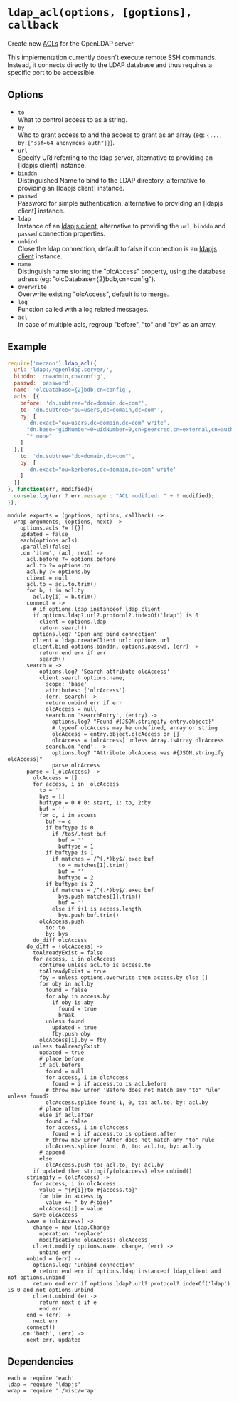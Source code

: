 
# `ldap_acl(options, [goptions], callback`

Create new [ACLs](acls) for the OpenLDAP server.   

This implementation currently doesn't execute remote SSH commands. Instead, it
connects directly to the LDAP database and thus requires a specific port to be
accessible.   

## Options

*   `to`   
    What to control access to as a string.   
*   `by`   
    Who to grant access to and the access to grant as an array
    (eg: `{..., by:["ssf=64 anonymous auth"]}`).   
*   `url`   
    Specify URI referring to the ldap server, alternative to providing an
    [ldapjs client] instance.   
*   `binddn`   
    Distinguished Name to bind to the LDAP directory, alternative to providing
    an [ldapjs client] instance.   
*   `passwd`   
    Password for simple authentication, alternative to providing an
    [ldapjs client] instance.   
*   `ldap`   
    Instance of an [ldapjs client][ldapclt], alternative to providing the `url`,
    `binddn` and `passwd` connection properties.   
*   `unbind`   
    Close the ldap connection, default to false if connection is an
    [ldapjs client][ldapclt] instance.   
*   `name`   
    Distinguish name storing the "olcAccess" property, using the database adress
    (eg: "olcDatabase={2}bdb,cn=config").   
*   `overwrite`   
    Overwrite existing "olcAccess", default is to merge.   
*   `log`   
    Function called with a log related messages.   
*   `acl`   
    In case of multiple acls, regroup "before", "to" and "by" as an array.   

## Example

```js
require('mecano').ldap_acl({
  url: 'ldap://openldap.server/',
  binddn: 'cn=admin,cn=config',
  passwd: 'password',
  name: 'olcDatabase={2}bdb,cn=config',
  acls: [{
    before: 'dn.subtree="dc=domain,dc=com"',
    to: 'dn.subtree="ou=users,dc=domain,dc=com"',
    by: [
      'dn.exact="ou=users,dc=domain,dc=com" write',
      "dn.base='gidNumber=0+uidNumber=0,cn=peercred,cn=external,cn=auth' read",
      "* none"
    ]
  },{
    to: 'dn.subtree="dc=domain,dc=com"',
    by: [
      'dn.exact="ou=kerberos,dc=domain,dc=com" write'
    ]
  }]
}, function(err, modified){
  console.log(err ? err.message : "ACL modified: " + !!modified);
});
```

    module.exports = (goptions, options, callback) ->
      wrap arguments, (options, next) ->
        options.acls ?= [{}]
        updated = false
        each(options.acls)
        .parallel(false)
        .on 'item', (acl, next) ->
          acl.before ?= options.before
          acl.to ?= options.to
          acl.by ?= options.by
          client = null
          acl.to = acl.to.trim()
          for b, i in acl.by
            acl.by[i] = b.trim()
          connect = ->
            # if options.ldap instanceof ldap_client
            if options.ldap?.url?.protocol?.indexOf('ldap') is 0
              client = options.ldap
              return search()
            options.log? 'Open and bind connection'
            client = ldap.createClient url: options.url
            client.bind options.binddn, options.passwd, (err) ->
              return end err if err
              search()
          search = ->
              options.log? 'Search attribute olcAccess'
              client.search options.name,
                scope: 'base'
                attributes: ['olcAccess']
              , (err, search) ->
                return unbind err if err
                olcAccess = null
                search.on 'searchEntry', (entry) ->
                  options.log? "Found #{JSON.stringify entry.object}"
                  # typeof olcAccess may be undefined, array or string
                  olcAccess = entry.object.olcAccess or []
                  olcAccess = [olcAccess] unless Array.isArray olcAccess
                search.on 'end', ->
                  options.log? "Attribute olcAccess was #{JSON.stringify olcAccess}"
                  parse olcAccess
          parse = (_olcAccess) ->
            olcAccess = []
            for access, i in _olcAccess
              to = ''
              bys = []
              buftype = 0 # 0: start, 1: to, 2:by
              buf = ''
              for c, i in access
                buf += c
                if buftype is 0
                  if /to$/.test buf
                    buf = ''
                    buftype = 1
                if buftype is 1
                  if matches = /^(.*)by$/.exec buf
                    to = matches[1].trim()
                    buf = ''
                    buftype = 2
                if buftype is 2
                  if matches = /^(.*)by$/.exec buf
                    bys.push matches[1].trim()
                    buf = ''
                  else if i+1 is access.length
                    bys.push buf.trim()
              olcAccess.push
                to: to
                by: bys
            do_diff olcAccess
          do_diff = (olcAccess) ->
            toAlreadyExist = false
            for access, i in olcAccess
              continue unless acl.to is access.to
              toAlreadyExist = true
              fby = unless options.overwrite then access.by else []
              for oby in acl.by
                found = false
                for aby in access.by
                  if oby is aby
                    found = true
                    break
                unless found
                  updated = true
                  fby.push oby
              olcAccess[i].by = fby
            unless toAlreadyExist
              updated = true
              # place before
              if acl.before
                found = null
                for access, i in olcAccess
                  found = i if access.to is acl.before
                # throw new Error 'Before does not match any "to" rule' unless found?
                olcAccess.splice found-1, 0, to: acl.to, by: acl.by
              # place after
              else if acl.after
                found = false
                for access, i in olcAccess
                  found = i if access.to is options.after
                # throw new Error 'After does not match any "to" rule'
                olcAccess.splice found, 0, to: acl.to, by: acl.by
              # append
              else
                olcAccess.push to: acl.to, by: acl.by
            if updated then stringify(olcAccess) else unbind()
          stringify = (olcAccess) ->
            for access, i in olcAccess
              value = "{#{i}}to #{access.to}"
              for bie in access.by
                value += " by #{bie}"
              olcAccess[i] = value
            save olcAccess
          save = (olcAccess) ->
            change = new ldap.Change
              operation: 'replace'
              modification: olcAccess: olcAccess
            client.modify options.name, change, (err) ->
              unbind err
          unbind = (err) ->
            options.log? 'Unbind connection'
            # return end err if options.ldap instanceof ldap_client and not options.unbind
            return end err if options.ldap?.url?.protocol?.indexOf('ldap') is 0 and not options.unbind
            client.unbind (e) ->
              return next e if e
              end err
          end = (err) ->
            next err
          connect()
        .on 'both', (err) ->
          next err, updated

## Dependencies

    each = require 'each'
    ldap = require 'ldapjs'
    wrap = require './misc/wrap'

[acls]: http://www.openldap.org/doc/admin24/access-control.html
[ldapclt]: http://ldapjs.org/client.html


